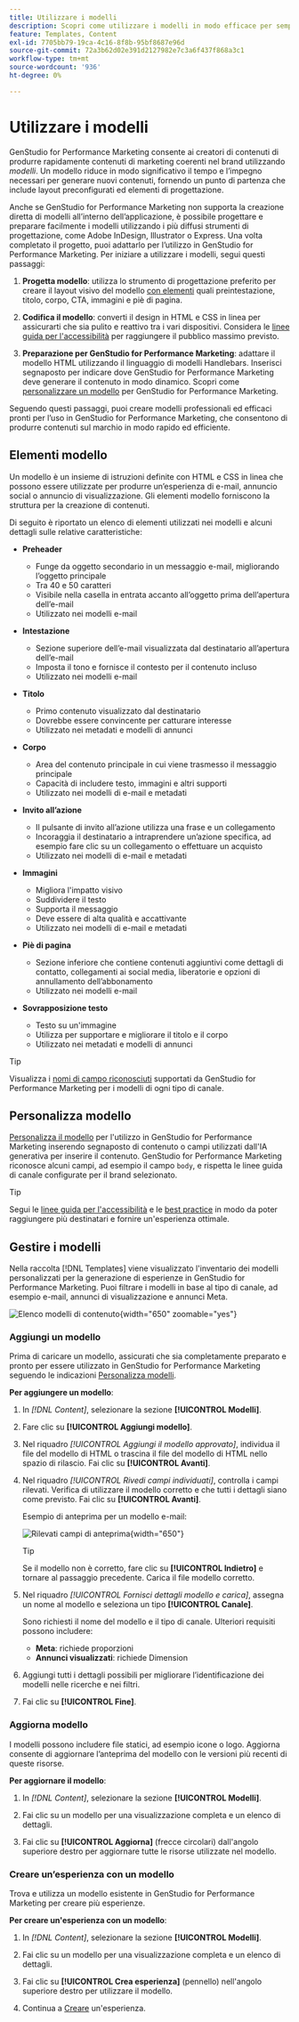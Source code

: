 ```yaml
---
title: Utilizzare i modelli
description: Scopri come utilizzare i modelli in modo efficace per semplificare il processo creativo in Adobe GenStudio for Performance Marketing.
feature: Templates, Content
exl-id: 7705bb79-19ca-4c16-8f8b-95bf8687e96d
source-git-commit: 72a3b62d02e391d2127982e7c3a6f437f868a3c1
workflow-type: tm+mt
source-wordcount: '936'
ht-degree: 0%

---
```


# Utilizzare i modelli

GenStudio for Performance Marketing consente ai creatori di contenuti di produrre rapidamente contenuti di marketing coerenti nel brand utilizzando _modelli_. Un modello riduce in modo significativo il tempo e l’impegno necessari per generare nuovi contenuti, fornendo un punto di partenza che include layout preconfigurati ed elementi di progettazione.

Anche se GenStudio for Performance Marketing non supporta la creazione diretta di modelli all’interno dell’applicazione, è possibile progettare e preparare facilmente i modelli utilizzando i più diffusi strumenti di progettazione, come Adobe InDesign, Illustrator o Express. Una volta completato il progetto, puoi adattarlo per l’utilizzo in GenStudio for Performance Marketing. Per iniziare a utilizzare i modelli, segui questi passaggi:

1. **Progetta modello**: utilizza lo strumento di progettazione preferito per creare il layout visivo del modello [con elementi](#template-elements) quali preintestazione, titolo, corpo, CTA, immagini e piè di pagina.

2. **Codifica il modello**: converti il design in HTML e CSS in linea per assicurarti che sia pulito e reattivo tra i vari dispositivi. Considera le [linee guida per l&#39;accessibilità](accessibility-for-templates.md) per raggiungere il pubblico massimo previsto.

3. **Preparazione per GenStudio for Performance Marketing**: adattare il modello HTML utilizzando il linguaggio di modelli Handlebars. Inserisci segnaposto per indicare dove GenStudio for Performance Marketing deve generare il contenuto in modo dinamico. Scopri come [personalizzare un modello](customize-template.md) per GenStudio for Performance Marketing.

Seguendo questi passaggi, puoi creare modelli professionali ed efficaci pronti per l’uso in GenStudio for Performance Marketing, che consentono di produrre contenuti sul marchio in modo rapido ed efficiente.

## Elementi modello

Un modello è un insieme di istruzioni definite con HTML e CSS in linea che possono essere utilizzate per produrre un’esperienza di e-mail, annuncio social o annuncio di visualizzazione. Gli elementi modello forniscono la struttura per la creazione di contenuti.

Di seguito è riportato un elenco di elementi utilizzati nei modelli e alcuni dettagli sulle relative caratteristiche:

- **Preheader**

   - Funge da oggetto secondario in un messaggio e-mail, migliorando l’oggetto principale
   - Tra 40 e 50 caratteri
   - Visibile nella casella in entrata accanto all’oggetto prima dell’apertura dell’e-mail
   - Utilizzato nei modelli e-mail

- **Intestazione**

   - Sezione superiore dell’e-mail visualizzata dal destinatario all’apertura dell’e-mail
   - Imposta il tono e fornisce il contesto per il contenuto incluso
   - Utilizzato nei modelli e-mail

- **Titolo**

   - Primo contenuto visualizzato dal destinatario
   - Dovrebbe essere convincente per catturare interesse
   - Utilizzato nei metadati e modelli di annunci

- **Corpo**

   - Area del contenuto principale in cui viene trasmesso il messaggio principale
   - Capacità di includere testo, immagini e altri supporti
   - Utilizzato nei modelli di e-mail e metadati

- **Invito all’azione**

   - Il pulsante di invito all’azione utilizza una frase e un collegamento
   - Incoraggia il destinatario a intraprendere un’azione specifica, ad esempio fare clic su un collegamento o effettuare un acquisto
   - Utilizzato nei modelli di e-mail e metadati

- **Immagini**

   - Migliora l&#39;impatto visivo
   - Suddividere il testo
   - Supporta il messaggio
   - Deve essere di alta qualità e accattivante
   - Utilizzato nei modelli di e-mail e metadati

- **Piè di pagina**

   - Sezione inferiore che contiene contenuti aggiuntivi come dettagli di contatto, collegamenti ai social media, liberatorie e opzioni di annullamento dell’abbonamento
   - Utilizzato nei modelli e-mail

- **Sovrapposizione testo**

   - Testo su un&#39;immagine
   - Utilizza per supportare e migliorare il titolo e il corpo
   - Utilizzato nei metadati e modelli di annunci

>[!TIP]
>
>Visualizza i [nomi di campo riconosciuti](customize-template.md#recognized-field-names) supportati da GenStudio for Performance Marketing per i modelli di ogni tipo di canale.

## Personalizza modello

[Personalizza il modello](customize-template.md) per l&#39;utilizzo in GenStudio for Performance Marketing inserendo segnaposto di contenuto o campi utilizzati dall&#39;IA generativa per inserire il contenuto. GenStudio for Performance Marketing riconosce alcuni campi, ad esempio il campo `body`, e rispetta le linee guida di canale configurate per il brand selezionato.

>[!TIP]
>
>Segui le [linee guida per l&#39;accessibilità](accessibility-for-templates.md) e le [best practice](/help/user-guide/content/best-practices-for-templates.md) in modo da poter raggiungere più destinatari e fornire un&#39;esperienza ottimale.

## Gestire i modelli

Nella raccolta [!DNL Templates] viene visualizzato l&#39;inventario dei modelli personalizzati per la generazione di esperienze in GenStudio for Performance Marketing. Puoi filtrare i modelli in base al tipo di canale, ad esempio e-mail, annunci di visualizzazione e annunci Meta.

![Elenco modelli di contenuto](/help/assets/content-templates.png){width="650" zoomable="yes"}

### Aggiungi un modello

Prima di caricare un modello, assicurati che sia completamente preparato e pronto per essere utilizzato in GenStudio for Performance Marketing seguendo le indicazioni [Personalizza modelli](customize-template.md).

**Per aggiungere un modello**:

1. In _[!DNL Content]_, selezionare la sezione **[!UICONTROL Modelli]**.

1. Fare clic su **[!UICONTROL Aggiungi modello]**.

1. Nel riquadro _[!UICONTROL Aggiungi il modello approvato]_, individua il file del modello di HTML o trascina il file del modello di HTML nello spazio di rilascio. Fai clic su **[!UICONTROL Avanti]**.

1. Nel riquadro _[!UICONTROL Rivedi campi individuati]_, controlla i campi rilevati. Verifica di utilizzare il modello corretto e che tutti i dettagli siano come previsto. Fai clic su **[!UICONTROL Avanti]**.

   Esempio di anteprima per un modello e-mail:

   ![Rilevati campi di anteprima](/help/assets/template-detected-fields.png){width="650"}

   >[!TIP]
   >
   >Se il modello non è corretto, fare clic su **[!UICONTROL Indietro]** e tornare al passaggio precedente. Carica il file modello corretto.

1. Nel riquadro _[!UICONTROL Fornisci dettagli modello e carica]_, assegna un nome al modello e seleziona un tipo **[!UICONTROL Canale]**.

   Sono richiesti il nome del modello e il tipo di canale. Ulteriori requisiti possono includere:

   - **Meta**: richiede proporzioni
   - **Annunci visualizzati**: richiede Dimension

1. Aggiungi tutti i dettagli possibili per migliorare l’identificazione dei modelli nelle ricerche e nei filtri.

1. Fai clic su **[!UICONTROL Fine]**.

### Aggiorna modello

I modelli possono includere file statici, ad esempio icone o logo. Aggiorna consente di aggiornare l’anteprima del modello con le versioni più recenti di queste risorse.

**Per aggiornare il modello**:

1. In _[!DNL Content]_, selezionare la sezione **[!UICONTROL Modelli]**.

1. Fai clic su un modello per una visualizzazione completa e un elenco di dettagli.

1. Fai clic su **[!UICONTROL Aggiorna]** (frecce circolari) dall&#39;angolo superiore destro per aggiornare tutte le risorse utilizzate nel modello.

### Creare un’esperienza con un modello

Trova e utilizza un modello esistente in GenStudio for Performance Marketing per creare più esperienze.

**Per creare un&#39;esperienza con un modello**:

1. In _[!DNL Content]_, selezionare la sezione **[!UICONTROL Modelli]**.

1. Fai clic su un modello per una visualizzazione completa e un elenco di dettagli.

1. Fai clic su **[!UICONTROL Crea esperienza]** (pennello) nell&#39;angolo superiore destro per utilizzare il modello.

1. Continua a [Creare](/help/user-guide/create/overview.md) un&#39;esperienza.
